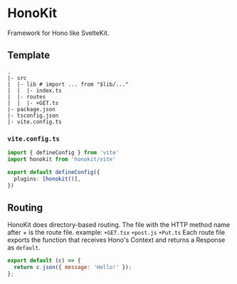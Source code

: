 # HonoKit
Framework for Hono like SvelteKit.

## Template
```
.
|- src
|  |- lib # import ... from "$lib/..."
|  |  |- index.ts
|  |- routes
|  |  |- +GET.ts
|- package.json
|- tsconfig.json
|- vite.config.ts
```

### `vite.config.ts`
```ts
import { defineConfig } from 'vite'
import honokit from 'honokit/vite'

export default defineConfig({
  plugins: [honokit()],
})
```

## Routing
HonoKit does directory-based routing.
The file with the HTTP method name after + is the route file.
example: `+GET.tsx` `+post.js` `+Put.ts`
Each route file exports the function that receives Hono's Context and returns a Response as `default`.
```js
export default (c) => {
  return c.json({ message: 'Hello!' });
};
```
